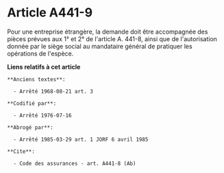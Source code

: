 # Article A441-9

Pour une entreprise étrangère, la demande doit être accompagnée des pièces prévues aux 1° et 2° de l'article A. 441-8, ainsi
que de l'autorisation donnée par le siège social au mandataire général de pratiquer les opérations de l'espèce.

**Liens relatifs à cet article**

	**Anciens textes**:

	  - Arrêté 1968-08-21 art. 3

	**Codifié par**:

	  - Arrêté 1976-07-16

	**Abrogé par**:

	  - Arrêté 1985-03-29 art. 1 JORF 6 avril 1985

	**Cite**:

	  - Code des assurances - art. A441-8 (Ab)
